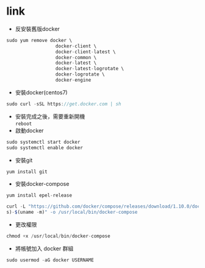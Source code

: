 # link

* 反安裝舊版docker
```js
sudo yum remove docker \
                  docker-client \
                  docker-client-latest \
                  docker-common \
                  docker-latest \
                  docker-latest-logrotate \
                  docker-logrotate \
                  docker-engine
```

* 安裝docker(centos7)  
```js
sudo curl -sSL https://get.docker.com | sh
```
* 安裝完成之後，需要重新開機  
`reboot`
* 啟動docker  
```js
sudo systemctl start docker
sudo systemctl enable docker
```
* 安裝git  
```js
yum install git
```
* 安裝docker-compose  

```js
yum install epel-release
```
```js
curl -L "https://github.com/docker/compose/releases/download/1.10.0/docker-compose-$(uname -
s)-$(uname -m)" -o /usr/local/bin/docker-compose
```
* 更改權限
```js
chmod +x /usr/local/bin/docker-compose
```
* 將帳號加入 docker 群組
```js
sudo usermod -aG docker USERNAME
```

















